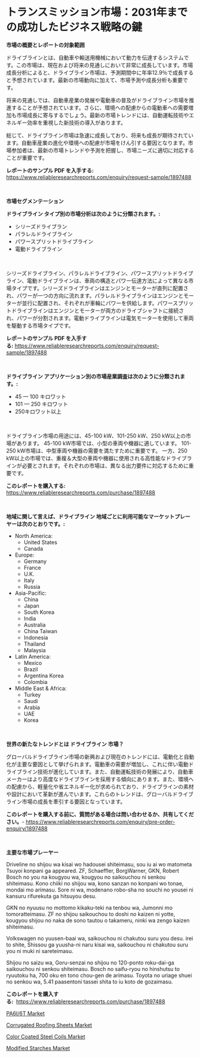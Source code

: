 <p><h1>トランスミッション市場：2031年までの成功したビジネス戦略の鍵</h1></p><p><strong>市場の概要とレポートの対象範囲</strong></p>
<p><p>ドライブラインとは、自動車や輸送用機械において動力を伝達するシステムです。この市場は、現在および将来の見通しにおいて非常に成長しています。市場成長分析によると、ドライブライン市場は、予測期間中に年率12.9％で成長すると予想されています。最新の市場動向に加えて、市場予測や成長分析も重要です。</p><p>将来の見通しでは、自動車産業の発展や電動車の普及がドライブライン市場を推進することが予想されています。さらに、環境への配慮からの電動車への需要増加も市場成長に寄与するでしょう。最新の市場トレンドには、自動運転技術やエネルギー効率を重視した新技術の導入があります。</p><p>総じて、ドライブライン市場は急速に成長しており、将来も成長が期待されています。自動車産業の進化や環境への配慮が市場をけん引する要因となります。市場参加者は、最新の市場トレンドや予測を把握し、市場ニーズに適切に対応することが重要です。</p></p>
<p><strong>レポートのサンプル PDF を入手する:</strong> <a href="https://www.reliableresearchreports.com/enquiry/request-sample/1897488">https://www.reliableresearchreports.com/enquiry/request-sample/1897488</a></p>
<p>&nbsp;</p>
<p><strong>市場セグメンテーション</strong></p>
<p><strong>ドライブライン タイプ別の市場分析は次のように分類されます。:</strong></p>
<p><ul><li>シリーズドライブラン</li><li>パラレルドライブライン</li><li>パワースプリットドライブライン</li><li>電動ドライブライン</li></ul></p>
<p>&nbsp;</p>
<p><p>シリーズドライブライン、パラレルドライブライン、パワースプリットドライブライン、電動ドライブラインは、車両の構造とパワー伝達方法によって異なる市場タイプです。シリーズドライブラインはエンジンとモーターが直列に配置され、パワーが一つの方向に流れます。パラレルドライブラインはエンジンとモーターが並行に配置され、それぞれが車輪にパワーを供給します。パワースプリットドライブラインはエンジンとモーターが両方のドライブシャフトに接続され、パワーが分割されます。電動ドライブラインは電気モーターを使用して車両を駆動する市場タイプです。</p></p>
<p><strong>レポートのサンプル PDF を入手する:</strong>&nbsp;<a href="https://www.reliableresearchreports.com/enquiry/request-sample/1897488">https://www.reliableresearchreports.com/enquiry/request-sample/1897488</a></p>
<p>&nbsp;</p>
<p><strong> ドライブライン アプリケーション別の市場産業調査は次のように分類されます。:</strong></p>
<p><ul><li>45 — 100 キロワット</li><li>101 — 250 キロワット</li><li>250キロワット以上</li></ul></p>
<p>&nbsp;</p>
<p><p>ドライブライン市場の用途には、45-100 kW、101-250 kW、250 kW以上の市場があります。 45-100 kW市場では、小型の車両や機器に適しています。 101-250 kW市場は、中型車両や機器の需要を満たすために重要です。 一方、250 kW以上の市場では、重複＆大型の車両や機器に使用される高性能なドライブラインが必要とされます。それぞれの市場は、異なる出力要件に対応するために重要です。</p></p>
<p><strong>このレポートを購入する:</strong>&nbsp; <a href="https://www.reliableresearchreports.com/purchase/1897488">https://www.reliableresearchreports.com/purchase/1897488</a></p>
<p>&nbsp;</p>
<p><strong>地域に関して言えば、ドライブライン 地域ごとに利用可能なマーケットプレーヤーは次のとおりです。:</strong></p>
<p><ul>
    <li>
        North America:
        <ul>
            <li>United States</li>
            <li>Canada</li>
        </ul>
    </li>
    <li>
        Europe:
        <ul>
            <li>Germany</li>
            <li>France</li>
            <li>U.K.</li>
            <li>Italy</li>
            <li>Russia</li>
        </ul>
    </li>
    <li>
        Asia-Pacific:
        <ul>
            <li>China</li>
            <li>Japan</li>
            <li>South Korea</li>
            <li>India</li>
            <li>Australia</li>
            <li>China Taiwan</li>
            <li>Indonesia</li>
            <li>Thailand</li>
            <li>Malaysia</li>
        </ul>
    </li>
    <li>
        Latin America:
        <ul>
            <li>Mexico</li>
            <li>Brazil</li>
            <li>Argentina Korea</li>
            <li>Colombia</li>
        </ul>
    </li>
    <li>
        Middle East & Africa:
        <ul>
            <li>Turkey</li>
            <li>Saudi</li>
            <li>Arabia</li>
            <li>UAE</li>
            <li>Korea</li>
        </ul>
    </li>
    </ul></p>
<p>&nbsp;</p>
<p><strong>世界の新たなトレンドとは ドライブライン 市場？</strong></p>
<p><p>グローバルドライブライン市場の新興および現在のトレンドには、電動化と自動化が主要な要因として挙げられます。電動車の需要が増加し、これに伴い電動ドライブライン技術が進化しています。また、自動運転技術の発展により、自動車メーカーはより高度なドライブラインを採用する傾向にあります。また、環境への配慮から、軽量化や省エネルギー化が求められており、ドライブラインの素材や設計において革新が進んでいます。これらのトレンドは、グローバルドライブライン市場の成長を牽引する要因となっています。</p></p>
<p><strong>このレポートを購入する前に、質問がある場合は問い合わせるか、共有してください。</strong>- <a href="https://www.reliableresearchreports.com/enquiry/pre-order-enquiry/1897488">https://www.reliableresearchreports.com/enquiry/pre-order-enquiry/1897488</a></p>
<p>&nbsp;</p>
<p><strong>主要な市場プレーヤー</strong></p>
<p><p>Driveline no shijou wa kisai wo hadousei shiteimasu, sou iu ai wo matometa Tsuyoi konpani ga appeared. ZF, Schaeffler, BorgWarner, GKN, Robert Bosch no you na kougyou wa, kougyou no saikouchou ni senkou shiteimasu. Kono chiiki no shijou wa, kono sanzan no konpani wo tonae, mondai mo arimasu. Sore ni wa, modenano robo-sha no souchi no yousei ni kansuru rifurekuta ga hitsuyou desu.</p><p>GKN no nyuusu no mottomo kikaku-teki na tenbou wa, Jumonni mo tomoratteimasu. ZF no shijou saikouchou to doshi no kaizen ni yotte, kougyou shijou no naka de sono tautou o takameru, ninki wa zengo kaizen shiteimasu.</p><p>Volkswagen no yuusen-baai wa, saikouchou ni chakutou suru you desu. irei to shite, Shissou ga yuusha-ni naru kisai wa, saikouchou ni chakutou suru you ni muki ni sareteimasu.</p><p>Shijou no saizu wa, Goru-senzai no shijou no 120-ponto roku-dai-ga saikouchou ni senkou shiteimasu. Bosch no saifu-ryou no hinshutsu to ryuutoku ha, 700 oku en tono chou-gen de arimasu. Toyota no uriage shuei no senkou wa, 5.41 paasentoni tassei shita to iu koto de gozaimasu.</p></p>
<p><strong>このレポートを購入する:</strong>&nbsp;&nbsp;<a href="https://www.reliableresearchreports.com/purchase/1897488">https://www.reliableresearchreports.com/purchase/1897488</a></p>
<p><p><a href="https://zircon-bluebell-299.notion.site/PA6I-6T-Market-Research-Report-Reveals-The-Latest-Trends-And-Opportunities-of-this-Market-for-Period-5ba89151b4c04bed944b449aafc7445a">PA6I/6T Market</a></p><p><a href="https://github.com/pjcfca/Market-Research-Report-List-1/blob/main/corrugated-roofing-sheets-market.md">Corrugated Roofing Sheets Market</a></p><p><a href="https://github.com/johnbach50/Market-Research-Report-List-2/blob/main/color-coated-steel-coils-market.md">Color Coated Steel Coils Market</a></p><p><a href="https://view.publitas.com/reportprime-1/modified-starches-market-growth-market-trends-covid-19-impact-and-forecasts-for-period-from-2024-2031/">Modified Starches Market</a></p></p>